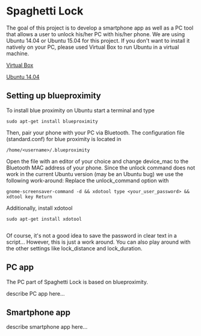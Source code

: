# Spaghetti Lock

The goal of this project is to develop a smartphone app as well as a PC tool that allows a user to unlock his/her PC with his/her phone. We are using Ubuntu 14.04 or Ubuntu 15.04 for this project. If you don't want to install it natively on your PC, please used Virtual Box to run Ubuntu in a virtual machine. 

[Virtual Box](https://www.virtualbox.org/wiki/Downloads)

[Ubuntu 14.04](http://www.ubuntu.com/download/desktop)

## Setting up blueproximity

To install blue proximity on Ubuntu start a terminal and type

```
sudo apt-get install blueproximity

```

Then, pair your phone with your PC via Bluetooth. The configuration file (standard.conf) for blue proximity is located in 

```
/home/<username>/.blueproximity
```


Open the file with an editor of your choice and change device_mac to the Bluetooth MAC address of your phone. Since the unlock command does not work in the current Ubuntu version (may be an Ubuntu bug) we use the following work-around: Replace the unlock_command option with

```
gnome-screensaver-command -d && xdotool type <your_user_password> && xdtool key Return
```

Additionally, install xdotool

```
sudo apt-get install xdotool


```

Of course, it's not a good idea to save the password in clear text in a script... However, this is just a work around. 
You can also play around with the other settings like lock_distance and lock_duration.

## PC app

The PC part of Spaghetti Lock is based on blueproximity.

describe PC app here...

## Smartphone app

describe smartphone app here...